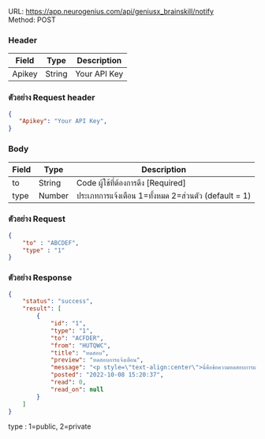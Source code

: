 URL: https://app.neurogenius.com/api/geniusx_brainskill/notify <br>
Method: POST <br>

### Header
| Field         | Type          | Description  |
| ------------- |---------------| -------------|
| Apikey        | String        | Your API Key |

### ตัวอย่าง Request header
```json
{
   "Apikey": "Your API Key",
}
```


### Body
| Field                 | Type          | Description             |
| -------------         |---------------| ------------------------|
| to                    | String        | Code ผู้ใช้ที่ต้องการดึง [Required] |
| type                  | Number        | ประเภทการแจ้งเตือน 1=ทั้งหมด 2=ส่วนตัว (default = 1) |


### ตัวอย่าง Request
```json
{
    "to" : "ABCDEF",
    "type" : "1"
}
```

### ตัวอย่าง Response
```json
{
    "status": "success",
    "result": [
        {
            "id": "1",
            "type": "1",
            "to": "ACFDER",
            "from": "HUTQWC",
            "title": "ทดสอบ",
            "preview": "ทดสอบการแจ้งเตือน",
            "message": "<p style=\"text-align:center\">นี่คือข้อความทดสอบการแจ้งเตือนทดสอบการแจ้งเตือน</p>",
            "posted": "2022-10-08 15:20:37",
            "read": 0,
            "read_on": null
        }
    ]
}
```

type : 1=public, 2=private
